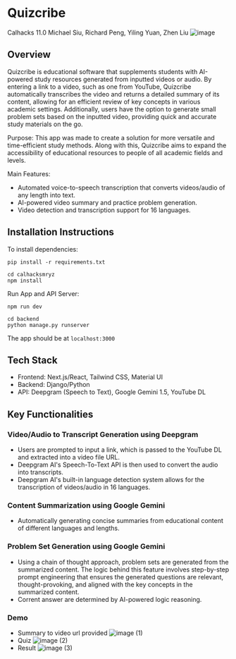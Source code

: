 # Quizcribe
Calhacks 11.0 Michael Siu, Richard Peng, Yiling Yuan, Zhen Liu
![image](https://github.com/user-attachments/assets/c3e677cb-60ae-4082-a772-d5cc865e4787)

## Overview
Quizcribe is educational software that supplements students with AI-powered study resources generated from inputted videos or audio.
By entering a link to a video, such as one from YouTube, Quizcribe automatically transcribes the video and returns a detailed summary of its content, allowing for an efficient review of key concepts in various academic settings. Additionally, users have the option to generate small problem sets based on the inputted video, providing quick and accurate study materials on the go. 

Purpose: This app was made to create a solution for more versatile and time-efficient study methods. Along with this, Quizcribe aims to expand the accessibility of educational resources to people of all academic fields and levels. 

Main Features:
* Automated voice-to-speech transcription that converts videos/audio of any length into text.
* AI-powered video summary and practice problem generation.
* Video detection and transcription support for 16 languages. 

## Installation Instructions
To install dependencies:
```
pip install -r requirements.txt
```
```
cd calhacksmryz
npm install
```

Run App and API Server:
```
npm run dev
```
```
cd backend
python manage.py runserver
```
The app should be at `localhost:3000`

## Tech Stack
* Frontend: Next.js/React, Tailwind CSS, Material UI
* Backend: Django/Python
* API: Deepgram (Speech to Text), Google Gemini 1.5, YouTube DL

## Key Functionalities

### Video/Audio to Transcript Generation using Deepgram
* Users are prompted to input a link, which is passed to the YouTube DL and extracted into a video file URL.
* Deepgram AI's Speech-To-Text API is then used to convert the audio into transcripts.
* Deepgram AI's built-in language detection system allows for the transcription of videos/audio in 16 languages.

### Content Summarization using Google Gemini
* Automatically generating concise summaries from educational content of different languages and lengths.
### Problem Set Generation using Google Gemini
* Using a chain of thought approach, problem sets are generated from the summarized content. The logic behind this feature involves step-by-step prompt engineering that ensures the generated questions are relevant, thought-provoking, and aligned with the key concepts in the summarized content.
* Corrent answer are determined by AI-powered logic reasoning.

### Demo
* Summary to video url provided
![image (1)](https://github.com/user-attachments/assets/7a036987-1203-4f49-8456-accf12a5f14d)
* Quiz
![image (2)](https://github.com/user-attachments/assets/e7b33303-5641-4325-8a1c-6dd0e53fd341)
* Result
![image (3)](https://github.com/user-attachments/assets/293ff408-c2a7-4627-b823-908b60d44961)
